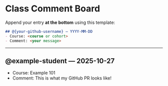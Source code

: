 # Class Comment Board

Append your entry **at the bottom** using this template:

```md
## @{your-github-username} — YYYY-MM-DD
- Course: <course or cohort>
- Comment: <your message>
```

---

## @example-student — 2025-10-27
- Course: Example 101
- Comment: This is what my GitHub PR looks like!

